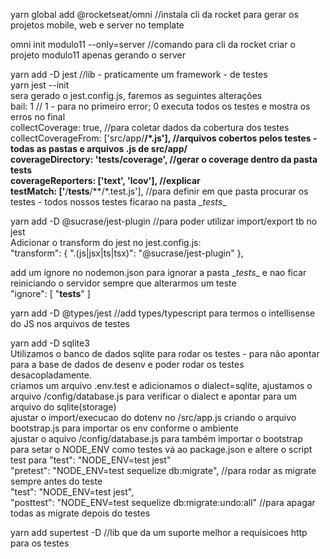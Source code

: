 yarn global add @rocketseat/omni //instala cli da rocket para gerar os projetos mobile, web e server no template

omni init modulo11 --only=server //comando para cli da rocket criar o projeto modulo11 apenas gerando o server

yarn add -D jest //lib - praticamente um framework - de testes <br/>
yarn jest --init <br />
sera gerado o jest.config.js, faremos as seguintes alterações <br />
bail: 1 // 1 - para no primeiro error; 0 executa todos os testes e mostra os erros no final <br />
collectCoverage: true, //para coletar dados da cobertura dos testes  <br />
collectCoverageFrom: ['src/app/**/*.js'], //arquivos cobertos pelos testes - todas as pastas e arquivos .js de src/app/ <br />
coverageDirectory: '__tests__/coverage', //gerar o coverage dentro da pasta __tests__ <br/>
coverageReporters: ['text', 'lcov'], //explicar  <br />
testMatch: ['**/__tests__/**/*.test.js'], //para definir em que pasta procurar os testes - todos nossos testes ficarao na pasta \__tests__  <br />

yarn add -D @sucrase/jest-plugin //para poder utilizar import/export tb no jest <br />
Adicionar o transform do jest no jest.config.js: <br/>
"transform": {
  ".(js|jsx|ts|tsx)": "@sucrase/jest-plugin"
},

add um ignore no nodemon.json para ignorar a pasta \__tests__ e nao ficar reiniciando o servidor sempre que alterarmos um teste <br/>
"ignore": [
  "__tests__"
]

yarn add -D @types/jest //add types/typescript para termos o intellisense do JS nos arquivos de testes

yarn add -D sqlite3 <br/>
Utilizamos o banco de dados sqlite para rodar os testes - para não apontar para a base de dados de desenv e poder rodar os testes desacopladamente.<br/>
criamos um arquivo .env.test e adicionamos o dialect=sqlite, ajustamos o arquivo /config/database.js para verificar o dialect e apontar para um arquivo do sqlite(storage) <br/>
ajustar o import/execucao do dotenv no /src/app.js criando o arquivo bootstrap.js para importar os env conforme o ambiente <br/>
ajustar o aquivo /config/database.js para também importar o bootstrap <br/>
para setar o NODE_ENV como testes vá ao package.json e altere o script test para "test": "NODE_ENV=test jest" <br/>
"pretest": "NODE_ENV=test sequelize db:migrate", //para rodar as migrate sempre antes do teste <br/>
"test": "NODE_ENV=test jest", <br/>
"posttest": "NODE_ENV=test sequelize db:migrate:undo:all" //para apagar todas as migrate depois do testes <br/>


yarn add supertest -D //lib que da um suporte melhor a requisicoes http para os testes
